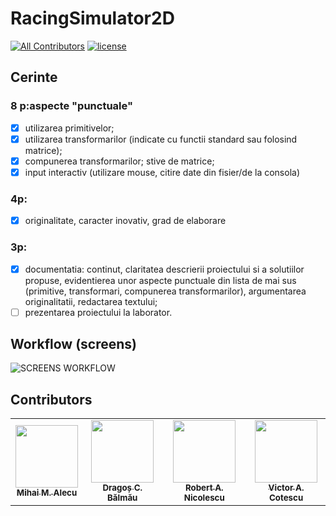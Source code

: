 # RacingSimulator2D
[![All Contributors](https://img.shields.io/badge/all_contributors-4-orange.svg?style=flat-square)](https://github.com/Bb4k/RacingSimulator2D/blob/main/README.md#contributors)
[![license](https://img.shields.io/github/license/DAVFoundation/captain-n3m0.svg?style=flat-square)](https://github.com/Bb4k/RacingSimulator2D/blob/main/LICENSE)

## Cerinte

### 8 p:aspecte "punctuale"

- [x] utilizarea primitivelor;
- [x] utilizarea transformarilor (indicate cu functii standard sau folosind matrice);
- [x] compunerea transformarilor; stive de matrice;
- [x] input interactiv (utilizare mouse, citire date din fisier/de la consola)

### 4p:

- [x] originalitate, caracter inovativ, grad de elaborare

### 3p:

- [x] documentatia: continut, claritatea descrierii proiectului si a solutiilor propuse, evidentierea unor aspecte punctuale din lista de mai sus (primitive, transformari, compunerea transformarilor), argumentarea originalitatii, redactarea textului;
- [ ] prezentarea proiectului la laborator.

## Workflow (screens)

![SCREENS WORKFLOW](https://user-images.githubusercontent.com/30263894/162589090-fd02868e-5f7a-40d0-a9e5-c08de79e682f.png)

## Contributors
<table>
  <tr>
    <td align="center"><a href="https://github.com/VertigoM"><img src="https://avatars.githubusercontent.com/u/63092692?v=4?s=100" width="100px;" alt=""/><br /><sub><b>Mihai M. Alecu</b></sub></a></td>
    <td align="center"><a href="https://github.com/DragosBalmau"><img src="https://avatars.githubusercontent.com/u/30263894?v=4?s=100" width="100px;" alt=""/><br /><sub><b>Dragoș C. Bălmău</b></sub></a></td>
    <td align="center"><a href="https://github.com/TIPYexe"><img src="https://avatars.githubusercontent.com/u/53595545?v=4?s=100" width="100px;" alt=""/><br /><sub><b>Robert A. Nicolescu</b></sub></a></td>
    <td align="center"><a href="https://github.com/VictorAndreiCotescu"><img src="https://avatars.githubusercontent.com/u/63092892?v=4?s=100" width="100px;" alt=""/><br /><sub><b>Victor A. Cotescu</b></sub></a></td>
  </tr>
</table>
